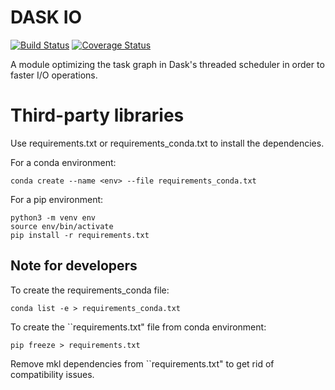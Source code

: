 # DASK IO
[![Build Status](https://travis-ci.com/GTimothee/dask_io.svg?branch=master)](https://travis-ci.com/GTimothee/dask_io)
[![Coverage Status](https://coveralls.io/repos/github/GTimothee/dask_io/badge.svg?branch=master)](https://coveralls.io/github/GTimothee/dask_io?branch=master)

A module optimizing the task graph in Dask's threaded scheduler in order to faster I/O operations.

# Third-party libraries
Use requirements.txt or requirements_conda.txt to install the dependencies.

For a conda environment:
```
conda create --name <env> --file requirements_conda.txt
```
For a pip environment: 
```
python3 -m venv env
source env/bin/activate
pip install -r requirements.txt
```

## Note for developers
To create the requirements_conda file:
```
conda list -e > requirements_conda.txt
``` 
To create the ``requirements.txt" file from conda environment:
```
pip freeze > requirements.txt
``` 
Remove mkl dependencies from ``requirements.txt" to get rid of compatibility issues.